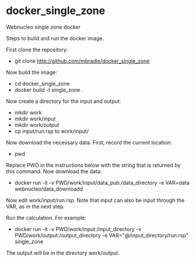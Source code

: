 # docker_single_zone
Webnucleo single zone docker

<!--
Tags:

- default: made with default master.h
-->

Steps to build and run the docker image.

First clone the repository:

- git clone http://github.com/mbradle/docker_single_zone

Now build the image:

- cd docker_single_zone
- docker build -t single_zone .

Now create a directory for the input and output:

- mkdir work
- mkdir work/input
- mkdir work/output
- cp input/run.rsp to work/input/

Now download the necessary data.  First, record the current location:

- pwd

Replace PWD in the instructions below with the string that is returned by
this command.  Now download the data:

- docker run -it -v PWD/work/input/data_pub:/data_directory -e VAR=data webnucleo/data_downloadd

Now edit work/input/run.rsp.  Note that input can also be input through the VAR, as in the next step.

Run the calculation.  For example:

- docker run -it -v PWD/work/input:/input_directory -v PWD/work/output:/output_directory -e VAR="@/input_directory/run.rsp" single_zone

The output will be in the directory work/output.

<!--
To compile with a different master.h, first get the master.h:

- docker run -it -v PWD/work/input:/input_directory -v PWD/work/output:/output_directory -e HEADER_COPY_DIRECTORY=/output_directory single_zone

Copy the master.h to this directory:

- cp work/output/master.h .

Edit master.h.  Now rebuild, but set the WN_USER flag:

- docker build -t single_zone --build-arg WN_USER=1 .

Edit work/input/run.rsp appropriately.  Then run as before.
-->
